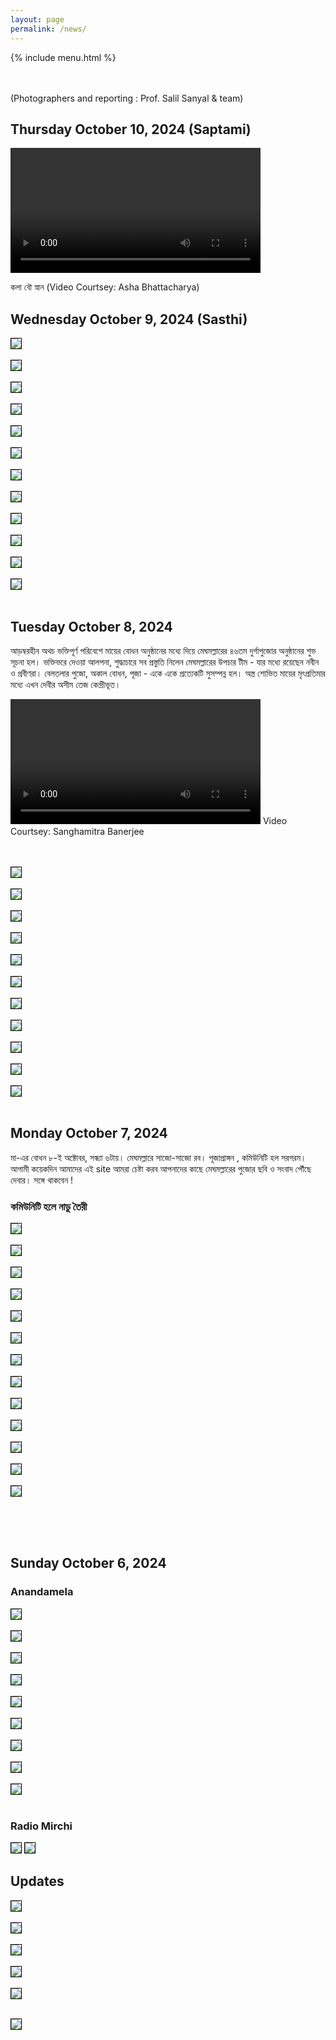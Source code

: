 ```yaml
---
layout: page
permalink: /news/
---
```


{% include menu.html %}
<div id="fb-root"></div>


<div style="color: orange; font-size:1.5em;font-weight: bold;" id="demo"></div>

<br/><br/>
(Photographers and reporting : Prof. Salil Sanyal &  team)


<h2>Thursday October 10, 2024 (Saptami)</h2>
<video controls width="400">
  <source src="/images/puja2024/saptami/saptami1.mp4" type="video/mp4">
</video> 

কলা বৌ স্নান 
(Video Courtsey: Asha Bhattacharya)


<h2>Wednesday October 9, 2024 (Sasthi)</h2>
<img style="border:1px solid black;" src="/images/puja2024/sasthi/1sasthi.jpg"/><br/><br/>
<img style="border:1px solid black;" src="/images/puja2024/sasthi/2sasthi.jpg"/><br/><br/>
<img style="border:1px solid black;" src="/images/puja2024/sasthi/3sasthi.jpg"/><br/><br/>
<img style="border:1px solid black;" src="/images/puja2024/sasthi/4sasthi.jpg"/><br/><br/>
<img style="border:1px solid black;" src="/images/puja2024/sasthi/5sasthi.jpg"/><br/><br/>
<img style="border:1px solid black;" src="/images/puja2024/sasthi/6sasthi.jpg"/><br/><br/>
<img style="border:1px solid black;" src="/images/puja2024/sasthi/7sasthi.jpg"/><br/><br/>
<img style="border:1px solid black;" src="/images/puja2024/sasthi/8sasthi.jpg"/><br/><br/>
<img style="border:1px solid black;" src="/images/puja2024/sasthi/9sasthi.jpg"/><br/><br/>
<img style="border:1px solid black;" src="/images/puja2024/sasthi/10sasthi.jpg"/><br/><br/>
<img style="border:1px solid black;" src="/images/puja2024/sasthi/11sasthi.jpg"/><br/><br/>
<img style="border:1px solid black;" src="/images/puja2024/sasthi/12sasthi.jpg"/><br/><br/>



<h2>Tuesday October 8, 2024</h2>


আড়ম্বরহীন অথচ ভক্তিপূর্ণ পরিবেশে মায়ের বোধন অনুষ্ঠানের মধ্যে দিয়ে মেঘমল্লারের ৪৬তম দুর্গাপুজোর অনুষ্ঠানের শুভ সূচনা হল। ভক্তিভরে দেওয়া আলপনা, শুদ্ধাচারে সব প্রস্তুতি নিলেন মেঘমল্লারের উপচার টীম - যার মধ্যে রয়েছেন নবীন ও প্রবীণরা। বেলতলার পুজো, অকাল বোধন, পূজা - একে একে প্রত্যেকটি সুসম্পন্ন হল।  অস্ত্র শোভিত মায়ের মৃৎপ্রতিমার মধ্যে এখন দেবীর অসীম তেজ কেন্দ্রীভূত। 


<video controls width="400">
  <source src="/images/puja2024/bodhan/bodhan.mp4" type="video/mp4">
</video> 
Video Courtsey: Sanghamitra Banerjee

<br/><br/>
<img style="border:1px solid black;" src="/images/puja2024/bodhan/bodhan-0.jpg"/><br/><br/>
<img style="border:1px solid black;" src="/images/puja2024/bodhan/bodhan-1.jpg"/><br/><br/>
<img style="border:1px solid black;" src="/images/puja2024/bodhan/bodhan-2.jpg"/><br/><br/>
<img style="border:1px solid black;" src="/images/puja2024/bodhan/bodhan-3.jpg"/><br/><br/>
<img style="border:1px solid black;" src="/images/puja2024/bodhan/bodhan-4.jpg"/><br/><br/>
<img style="border:1px solid black;" src="/images/puja2024/bodhan/bodhan-5.jpg"/><br/><br/>
<img style="border:1px solid black;" src="/images/puja2024/bodhan/bodhan-6.jpg"/><br/><br/>
<img style="border:1px solid black;" src="/images/puja2024/bodhan/bodhan-7.jpg"/><br/><br/>
<img style="border:1px solid black;" src="/images/puja2024/bodhan/bodhan-8.jpg"/><br/><br/>
<img style="border:1px solid black;" src="/images/puja2024/bodhan/bodhan-9.jpg"/><br/><br/>
<img style="border:1px solid black;" src="/images/puja2024/bodhan/bodhan-10.jpg"/><br/><br/>


<h2>Monday October 7, 2024</h2>

মা-এর বোধন ৮-ই অক্টোবর, সন্ধ্যা ৬টায়। মেঘমল্লারে সাজো-সাজো রব। পূজাপ্রাঙ্গন , কমিউনিটি হল সরগরম।
আগামী কয়েকদিন আমাদের এই site আমরা চেষ্টা করব আপনাদের কাছে মেঘমল্লারের পুজোর ছবি ও সংবাদ পৌঁছে দেবার। সঙ্গে থাকবেন !



<h3>কমিউনিটি হলে নাড়ু তৈরী 
</h3>

<img style="border:1px solid black;" src="/images/puja2024/naru/naru-1.jpg"/><br/><br/>
<img style="border:1px solid black;" src="/images/puja2024/naru/naru-2.jpg"/><br/><br/>
<img style="border:1px solid black;" src="/images/puja2024/naru/naru-3.jpg"/><br/><br/>
<img style="border:1px solid black;" src="/images/puja2024/naru/naru-4.jpg"/><br/><br/>
<img style="border:1px solid black;" src="/images/puja2024/naru/naru-5.jpg"/><br/><br/>
<img style="border:1px solid black;" src="/images/puja2024/naru/naru-6.jpg"/><br/><br/>
<img style="border:1px solid black;" src="/images/puja2024/naru/naru-7.jpg"/><br/><br/>
<img style="border:1px solid black;" src="/images/puja2024/naru/naru-8.jpg"/><br/><br/>
<img style="border:1px solid black;" src="/images/puja2024/naru/naru-9.jpg"/><br/><br/>
<img style="border:1px solid black;" src="/images/puja2024/naru/naru-10.jpg"/><br/><br/>
<img style="border:1px solid black;" src="/images/puja2024/naru/naru-11.jpg"/><br/><br/>
<img style="border:1px solid black;" src="/images/puja2024/naru/naru-12.jpg"/><br/><br/>
<img style="border:1px solid black;" src="/images/puja2024/naru/naru-13.jpg"/><br/><br/>


<br/><br/>
<h2>Sunday October 6, 2024</h2>
<h3>Anandamela</h3>
<img style="border:1px solid black;" src="/images/puja2024/anandamela/anandamela2024-1.jpg"/><br/><br/>
<img style="border:1px solid black;" src="/images/puja2024/anandamela/anandamela2024-2.jpg"/><br/><br/>
<img style="border:1px solid black;" src="/images/puja2024/anandamela/anandamela2024-4.jpg"/><br/><br/>
<img style="border:1px solid black;" src="/images/puja2024/anandamela/anandamela2024-5.jpg"/><br/><br/>
<img style="border:1px solid black;" src="/images/puja2024/anandamela/anandamela2024-6.jpg"/><br/><br/>
<img style="border:1px solid black;" src="/images/puja2024/anandamela/anandamela2024-7.jpg"/><br/><br/>
<img style="border:1px solid black;" src="/images/puja2024/anandamela/anandamela2024-8.jpg"/><br/><br/>
<img style="border:1px solid black;" src="/images/puja2024/anandamela/anandamela2024-8.jpg"/><br/><br/>
<img style="border:1px solid black;" src="/images/puja2024/anandamela/anandamela2024-9.jpg"/><br/><br/>

<h3>Radio Mirchi</h3>
<img style="border:1px solid black;" src="/images/puja2024/anandamela/mirchi2024-1.jpg">
<img style="border:1px solid black;" src="/images/puja2024/anandamela/mirchi2024-2.jpg">


<br/>

<h2>Updates</h2>

<img style="border:1px solid black;" src="/images/puja2024/puja-nirghonto.png"/><br/><br/>
<img style="border:1px solid black;" src="/images/puja2024/2024-sasthi.jpg"/><br/><br/>
<img style="border:1px solid black;" src="/images/puja2024/2024-saptami.jpg"/><br/><br/>
<img style="border:1px solid black;" src="/images/puja2024/2024-astami-nabami.jpg"/><br/><br/>
<img style="border:1px solid black;" src="/images/puja2024/2024-astami-nabami.jpg"/><br/><br/>

<img style="border:1px solid black;" src="/images/puja2024/2024-nabami.jpg"/><br/><br/>

<script>
		function daysRemaining() {
		  var day  = 8
		  var month = 10
		  var year = 2024

		  var daystocount=new Date(year, month -1, day)
		  today=new Date()
		  daystocount.setFullYear(daystocount.getFullYear())
		  var oneday=1000*60*60*24
		  var daysToGo = (Math.ceil((daystocount.getTime()-today.getTime())/(oneday)))
		  var text1 = "46th Durgapuja 2024 : just ";

		  if (daysToGo > 1) {
			   text1 += daysToGo + " days to go ...";
			document.getElementById('demo').innerHTML += text1;

		  }
		  else if (daysToGo == 1) {
			   text1 += "1 day to go ...";
			   document.getElementById('demo').innerHTML += text1;

		  }
		  else if (daysToGo > -7) {
			  var count = daysToGo *(-1) + 1;
			  text1 = "<img src='../images/"+count+".jpg'/>";
			   document.getElementById('demo').innerHTML += text1;

		  }
		  else
			  document.getElementById('demo').innerHTML += "<img src='../images/8.jpg'/>";

		}

		daysRemaining();
		document.getElementById("newsbtn").style.backgroundColor = "orange";



</script>

